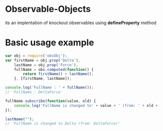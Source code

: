 # Observable-Objects

its an implentation of knockout observables using **defineProperty** method

# Basic usage example

```javascript
var obj = require('obsObj');
var firstName = obj.prop('Delta'),
    lastName = obj.prop('Force'),
    fullName = obs.computed(function() {
        return firstName() + lastName();
    }, [firstName, lastName]);

console.log('FullName : ' + fullName());
// 'FullName : DeltaForce'

fullName.subscribe(function(value, old) {
    console.log('FullName is changed to' + value + ' (from: ' + old + ')');
});

lastName("");
// 'FullName is changed to Delta (from: DeltaForce)'
```
